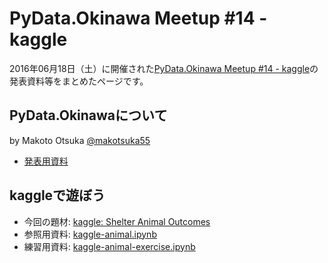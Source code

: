 # PyData.Okinawa Meetup #14 - kaggle

2016年06月18日（土）に開催された[PyData.Okinawa Meetup #14 - kaggle](http://pydataokinawa.connpass.com/event/32554/)の発表資料等をまとめたページです。

## PyData.Okinawaについて
by Makoto Otsuka [@makotsuka55](https://twitter.com/makotsuka55)

- [発表用資料](https://github.com/PyDataOkinawa/meetup014/blob/master/introducdtion/PyData.Okinawa%20Meetup%20014%20-%2001%20Introduction%20to%20PyData.Okinawa.ipynb)

## kaggleで遊ぼう

- 今回の題材: [kaggle: Shelter Animal Outcomes](https://www.kaggle.com/c/shelter-animal-outcomes)
- 参照用資料: [ kaggle-animal.ipynb](https://github.com/PyDataOkinawa/meetup014/blob/master/kaggle-animal/code/kaggle-animal.ipynb)
- 練習用資料: [kaggle-animal-exercise.ipynb ](https://github.com/PyDataOkinawa/meetup014/blob/master/kaggle-animal/code/kaggle-animal-exercise.ipynb)
